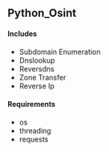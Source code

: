 ## Python_Osint 

#### Includes
- Subdomain Enumeration
- Dnslookup
- Reversdns
- Zone Transfer
- Reverse Ip

#### Requirements

- os
- threading
- requests
